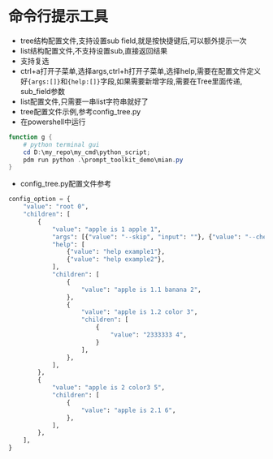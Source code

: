 # 命令行提示工具
  * tree结构配置文件,支持设置sub field,就是按快捷键后,可以额外提示一次
  * list结构配置文件,不支持设置sub,直接返回结果
  * 支持复选
  * ctrl+a打开子菜单,选择args,ctrl+h打开子菜单,选择help,需要在配置文件定义好`{args:[]}`和`{help:[]}`字段,如果需要新增字段,需要在Tree里面传递, sub_field参数
  * list配置文件,只需要一串list字符串就好了
  * tree配置文件示例,参考config_tree.py
  * 在powershell中运行
```powershell
function g {
	# python terminal gui
	cd D:\my_repo\my_cmd\python_script;
	pdm run python .\prompt_toolkit_demo\mian.py
}
```
  * config_tree.py配置文件参考
```python
config_option = {
    "value": "root 0",
    "children": [
        {
            "value": "apple is 1 apple 1",
            "args": [{"value": "--skip", "input": ""}, {"value": "--check"}],
            "help": [
                {"value": "help example1"},
                {"value": "help example2"},
            ],
            "children": [
                {
                    "value": "apple is 1.1 banana 2",
                },
                {
                    "value": "apple is 1.2 color 3",
                    "children": [
                        {
                            "value": "2333333 4",
                        }
                    ],
                },
            ],
        },
        {
            "value": "apple is 2 color3 5",
            "children": [
                {
                    "value": "apple is 2.1 6",
                },
            ],
        },
    ],
}
```
